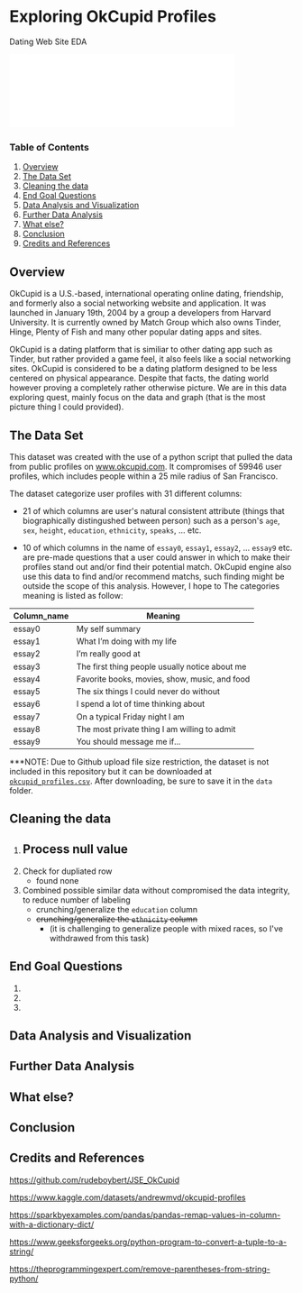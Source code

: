 # Exploring OkCupid Profiles
Dating Web Site EDA

<img src="./img/logo.png" alt="logo" width="400"/>

### Table of Contents
1. [Overview](#overview)
2. [The Data Set](#the-data-set)
3. [Cleaning the data](#cleaning-the-data)
4. [End Goal Questions](#end-goal-questions)
5. [Data Analysis and Visualization](#data-analysis-and-visualization)
6. [Further Data Analysis](#further-data-analysis)
7. [What else?](#what-else)
8. [Conclusion](#conclusion)
9. [Credits and References](#credits-and-references)

## **Overview**
OkCupid is a U.S.-based, international operating online dating, friendship, and formerly also a social networking website and application. It was launched in January 19th, 2004 by a group a developers from Harvard University. It is currently owned by Match Group which also owns Tinder, Hinge, Plenty of Fish and many other popular dating apps and sites. 

OkCupid is a dating platform that is similiar to other dating app such as Tinder, but rather provided a game feel, it also feels like a social networking sites. OkCupid is considered to be a dating platform designed to be less centered on physical appearance. Despite that facts, the dating world however proving a completely rather otherwise picture. We are in this data exploring quest, mainly focus on the data and graph (that is the most picture thing I could provided). 
## **The Data Set**
This dataset was created with the use of a python script that pulled the data from public profiles on www.okcupid.com. It compromises of 59946 user profiles, which includes people within a 25 mile radius of San Francisco. 

The dataset categorize user profiles with 31 different columns: 
- 21 of which columns are user's natural consistent attribute (things that biographically distingushed between person) such as a person's `age`, `sex`, `height`, `education`, `ethnicity`, `speaks`, ... etc.



- 10 of which columns in the name of `essay0`, `essay1`, `essay2`, ... `essay9` etc. are pre-made questions that a user could answer in which to make their profiles stand out and/or find their potential match. OkCupid engine also use this data to find and/or recommend matchs, such finding might be outside the scope of this analysis. However, I hope to  The categories meaning is listed as follow:

| Column_name | Meaning                                        |
|-------------|------------------------------------------------|
| essay0      | My self summary                                |
| essay1      | What I’m doing with my life                    |
| essay2      | I’m really good at                             |
| essay3      | The first thing people usually notice about me |
| essay4      | Favorite books, movies, show, music, and food  |
| essay5      | The six things I could never do without        |
| essay6      | I spend a lot of time thinking about           |
| essay7      | On a typical Friday night I am                 |
| essay8      | The most private thing I am willing to admit   |
| essay9      | You should message me if...                    |

***NOTE: Due to Github upload file size restriction, the dataset is not included in this repository but it can be downloaded at [`okcupid_profiles.csv`](https://www.kaggle.com/code/captainqq/dating-profiles-analysis-and-visualization/data). After downloading, be sure to save it in the `data` folder.


## **Cleaning the data**
1. Process null value
    - 
2. Check for dupliated row
    - found none 
3. Combined possible similar data without compromised the data integrity, to reduce number of labeling
    - crunching/generalize the `education` column
    - ~~crunching/generalize the `ethnicity` column~~ 
        - (it is challenging to generalize people with mixed races, so I've withdrawed from this task)



## **End Goal Questions**
1. 
2. 
3. 
## **Data Analysis and Visualization**
## **Further Data Analysis**
## **What else?**
## **Conclusion**
## **Credits and References**
https://github.com/rudeboybert/JSE_OkCupid

https://www.kaggle.com/datasets/andrewmvd/okcupid-profiles

https://sparkbyexamples.com/pandas/pandas-remap-values-in-column-with-a-dictionary-dict/

https://www.geeksforgeeks.org/python-program-to-convert-a-tuple-to-a-string/

https://theprogrammingexpert.com/remove-parentheses-from-string-python/